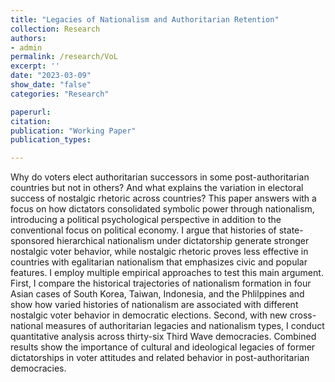 ```yaml
---
title: "Legacies of Nationalism and Authoritarian Retention"
collection: Research
authors: 
- admin
permalink: /research/VoL
excerpt: ''
date: "2023-03-09"
show_date: "false"
categories: "Research"

paperurl: 
citation:
publication: "Working Paper"
publication_types: 

---
```


Why do voters elect authoritarian successors in some post-authoritarian countries but not in others? And what explains the variation in electoral success of nostalgic rhetoric across countries? This paper answers with a focus on how dictators consolidated symbolic power through nationalism, introducing a political psychological perspective in addition to the conventional focus on political economy. I argue that histories of state-sponsored hierarchical nationalism under dictatorship generate stronger nostalgic voter behavior, while nostalgic rhetoric proves less effective in countries with egalitarian nationalism that emphasizes civic and popular features. I employ multiple empirical approaches to test this main argument. First, I compare the historical trajectories of nationalism formation in four Asian cases of South Korea, Taiwan, Indonesia, and the Phlilppines and show how varied histories of nationalism are associated with different nostalgic voter behavior in democratic elections. Second, with new cross-national measures of authoritarian legacies and nationalism types, I conduct quantitative analysis across thirty-six Third Wave democracies. Combined results show the importance of cultural and ideological legacies of former dictatorships in voter attitudes and related behavior in post-authoritarian democracies.
